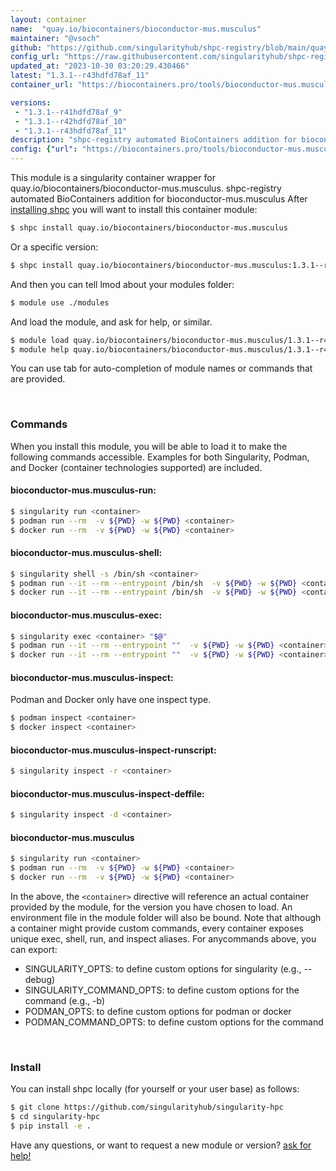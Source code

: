 ```yaml
---
layout: container
name:  "quay.io/biocontainers/bioconductor-mus.musculus"
maintainer: "@vsoch"
github: "https://github.com/singularityhub/shpc-registry/blob/main/quay.io/biocontainers/bioconductor-mus.musculus/container.yaml"
config_url: "https://raw.githubusercontent.com/singularityhub/shpc-registry/main/quay.io/biocontainers/bioconductor-mus.musculus/container.yaml"
updated_at: "2023-10-30 03:20:29.430466"
latest: "1.3.1--r43hdfd78af_11"
container_url: "https://biocontainers.pro/tools/bioconductor-mus.musculus"

versions:
 - "1.3.1--r41hdfd78af_9"
 - "1.3.1--r42hdfd78af_10"
 - "1.3.1--r43hdfd78af_11"
description: "shpc-registry automated BioContainers addition for bioconductor-mus.musculus"
config: {"url": "https://biocontainers.pro/tools/bioconductor-mus.musculus", "maintainer": "@vsoch", "description": "shpc-registry automated BioContainers addition for bioconductor-mus.musculus", "latest": {"1.3.1--r43hdfd78af_11": "sha256:9f794295adb66435a639ab04814d27b133a6c7e5c1c50f0911e8f74006ccce60"}, "tags": {"1.3.1--r41hdfd78af_9": "sha256:e0249d69a5a33b443c420ed22722a1552079a369b437e682a5ccbcad4ef962c9", "1.3.1--r42hdfd78af_10": "sha256:b3048f1a2733131295ad91ddca9453b3bec541c2769dbae5c5e264f93bd35f3f", "1.3.1--r43hdfd78af_11": "sha256:9f794295adb66435a639ab04814d27b133a6c7e5c1c50f0911e8f74006ccce60"}, "docker": "quay.io/biocontainers/bioconductor-mus.musculus"}
---
```


This module is a singularity container wrapper for quay.io/biocontainers/bioconductor-mus.musculus.
shpc-registry automated BioContainers addition for bioconductor-mus.musculus
After [installing shpc](#install) you will want to install this container module:


```bash
$ shpc install quay.io/biocontainers/bioconductor-mus.musculus
```

Or a specific version:

```bash
$ shpc install quay.io/biocontainers/bioconductor-mus.musculus:1.3.1--r43hdfd78af_11
```

And then you can tell lmod about your modules folder:

```bash
$ module use ./modules
```

And load the module, and ask for help, or similar.

```bash
$ module load quay.io/biocontainers/bioconductor-mus.musculus/1.3.1--r43hdfd78af_11
$ module help quay.io/biocontainers/bioconductor-mus.musculus/1.3.1--r43hdfd78af_11
```

You can use tab for auto-completion of module names or commands that are provided.

<br>

### Commands

When you install this module, you will be able to load it to make the following commands accessible.
Examples for both Singularity, Podman, and Docker (container technologies supported) are included.

#### bioconductor-mus.musculus-run:

```bash
$ singularity run <container>
$ podman run --rm  -v ${PWD} -w ${PWD} <container>
$ docker run --rm  -v ${PWD} -w ${PWD} <container>
```

#### bioconductor-mus.musculus-shell:

```bash
$ singularity shell -s /bin/sh <container>
$ podman run --it --rm --entrypoint /bin/sh  -v ${PWD} -w ${PWD} <container>
$ docker run --it --rm --entrypoint /bin/sh  -v ${PWD} -w ${PWD} <container>
```

#### bioconductor-mus.musculus-exec:

```bash
$ singularity exec <container> "$@"
$ podman run --it --rm --entrypoint ""  -v ${PWD} -w ${PWD} <container> "$@"
$ docker run --it --rm --entrypoint ""  -v ${PWD} -w ${PWD} <container> "$@"
```

#### bioconductor-mus.musculus-inspect:

Podman and Docker only have one inspect type.

```bash
$ podman inspect <container>
$ docker inspect <container>
```

#### bioconductor-mus.musculus-inspect-runscript:

```bash
$ singularity inspect -r <container>
```

#### bioconductor-mus.musculus-inspect-deffile:

```bash
$ singularity inspect -d <container>
```



#### bioconductor-mus.musculus

```bash
$ singularity run <container>
$ podman run --rm  -v ${PWD} -w ${PWD} <container>
$ docker run --rm  -v ${PWD} -w ${PWD} <container>
```


In the above, the `<container>` directive will reference an actual container provided
by the module, for the version you have chosen to load. An environment file in the
module folder will also be bound. Note that although a container
might provide custom commands, every container exposes unique exec, shell, run, and
inspect aliases. For anycommands above, you can export:

 - SINGULARITY_OPTS: to define custom options for singularity (e.g., --debug)
 - SINGULARITY_COMMAND_OPTS: to define custom options for the command (e.g., -b)
 - PODMAN_OPTS: to define custom options for podman or docker
 - PODMAN_COMMAND_OPTS: to define custom options for the command

<br>

### Install

You can install shpc locally (for yourself or your user base) as follows:

```bash
$ git clone https://github.com/singularityhub/singularity-hpc
$ cd singularity-hpc
$ pip install -e .
```

Have any questions, or want to request a new module or version? [ask for help!](https://github.com/singularityhub/singularity-hpc/issues)